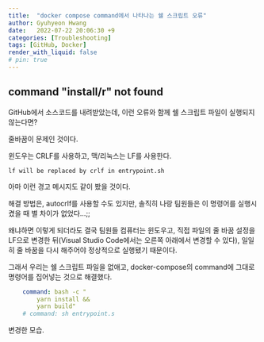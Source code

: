 ```yaml
---
title:  "docker compose command에서 나타나는 쉘 스크립트 오류"
author: Gyuhyeon Hwang
date:   2022-07-22 20:06:30 +9
categories: [Troubleshooting]
tags: [GitHub, Docker]
render_with_liquid: false
# pin: true
---
```

## command "install/r" not found
GitHub에서 소스코드를 내려받았는데, 이런 오류와 함께 쉘 스크립트 파일이 실행되지 않는다면?

줄바꿈이 문제인 것이다.

윈도우는 CRLF를 사용하고, 맥/리눅스는 LF를 사용한다.

`lf will be replaced by crlf in entrypoint.sh`

아마 이런 경고 메시지도 같이 봤을 것이다.

해결 방법은, autocrlf를 사용할 수도 있지만, 솔직히 나랑 팀원들은 이 명령어를 실행시켰을 때 별 차이가 없었다...;;

왜냐하면 이렇게 되더라도 결국 팀원들 컴퓨터는 윈도우고, 직접 파일의 줄 바꿈 설정을 LF으로 변경한 뒤(Visual Studio Code에서는 오른쪽 아래에서 변경할 수 있다), 일일히 줄 바꿈을 다시 해주어야 정상적으로 실행됐기 때문이다.

그래서 우리는 쉘 스크립트 파일을 없애고, docker-compose의 command에 그대로 명령어를 집어넣는 것으로 해결했다.

```yml
    command: bash -c "
        yarn install &&
        yarn build"
    # command: sh entrypoint.s
```

변경한 모습.